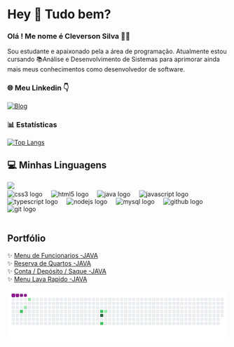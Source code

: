 
<h1 align="left">Hey 👋 Tudo bem?</h1>

### Olá ! Me nome é Cleverson Silva 👋😊

Sou estudante e apaixonado pela a área de programação. Atualmente estou cursando 📚Análise e Desenvolvimento de Sistemas para aprimorar ainda mais meus conhecimentos como desenvolvedor
de software.

### 🌐 Meu Linkedin 👇
[![Blog](https://img.shields.io/badge/LinkedIn-0077B5?style=for-the-badge&logo=linkedin&logoColor=white)](https://www.linkedin.com/in/cleverson-silva-correia) 


### 📊 Estatísticas
[![Top Langs](https://github-readme-stats.vercel.app/api/top-langs/?username=cleverson07&layout=donut)](https://github.com/cleverson07/github-readme-stats)



## 💻 Minhas Linguagens

<div align="left">
<a href=https://www.gifs-animados.net><img src=https://www.gifs-animados.net/desenho/desenho71.gif></a><br>
  <img src="https://cdn.jsdelivr.net/gh/devicons/devicon/icons/css3/css3-original.svg" height="40" alt="css3 logo"  />
  <img width="12" />
  <img src="https://cdn.jsdelivr.net/gh/devicons/devicon/icons/html5/html5-original.svg" height="40" alt="html5 logo"  />
  <img width="12" />
  <img src="https://cdn.jsdelivr.net/gh/devicons/devicon/icons/java/java-original.svg" height="40" alt="java logo"  />
  <img width="12" />
  <img src="https://cdn.jsdelivr.net/gh/devicons/devicon/icons/javascript/javascript-original.svg" height="40" alt="javascript logo"  />
  <img width="12" />
  <img src="https://cdn.jsdelivr.net/gh/devicons/devicon/icons/typescript/typescript-original.svg" height="40" alt="typescript logo"  />
  <img width="12" />
  <img src="https://cdn.jsdelivr.net/gh/devicons/devicon/icons/nodejs/nodejs-original.svg" height="40" alt="nodejs logo"  />
  <img width="12" />
  <img src="https://cdn.jsdelivr.net/gh/devicons/devicon/icons/mysql/mysql-original.svg" height="40" alt="mysql logo"  />
  <img width="12" />
  <img src="https://cdn.jsdelivr.net/gh/devicons/devicon/icons/github/github-original.svg" height="40" alt="github logo"  />
  <img width="12" />
  <img src="https://cdn.jsdelivr.net/gh/devicons/devicon/icons/git/git-original.svg" height="40" alt="git logo"  />
</div>
 <br>
 
<h2 align="left">Portfólio</h2>

✨ [Menu de Funcionarios -JAVA](https://github.com/cleverson07/Menu-de-funcionarios)<br>
✨ [Reserva de Quartos -JAVA](https://github.com/cleverson07/Reserva-de-quartos)<br>
✨ [Conta / Depósito / Saque -JAVA](https://github.com/cleverson07/Conta-dep-sito-saque)<br>
✨ [Menu Lava Rapido -JAVA](https://github.com/cleverson07/CadastroLavaRapido)<br>


![snake gif](https://github.com/cleverson07/cleverson07/blob/output/github-contribution-grid-snake.gif)

